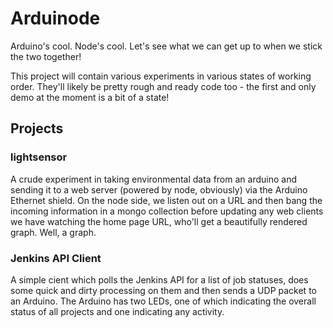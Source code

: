 Arduinode
=========

Arduino's cool. Node's cool. Let's see what we can get up to when we stick the two together!

This project will contain various experiments in various states of working order. They'll likely
be pretty rough and ready code too - the first and only demo at the moment is a bit of a state!

Projects
--------

### lightsensor

A crude experiment in taking environmental data from an arduino and sending it to a web server
(powered by node, obviously) via the Arduino Ethernet shield. On the node side, we listen out
on a URL and then bang the incoming information in a mongo collection before updating any
web clients we have watching the home page URL, who'll get a beautifully rendered graph. Well,
a graph.

### Jenkins API Client

A simple cient which polls the Jenkins API for a list of job statuses, does some quick and
dirty processing on them and then sends a UDP packet to an Arduino. The Arduino has two LEDs,
one of which indicating the overall status of all projects and one indicating any activity.
